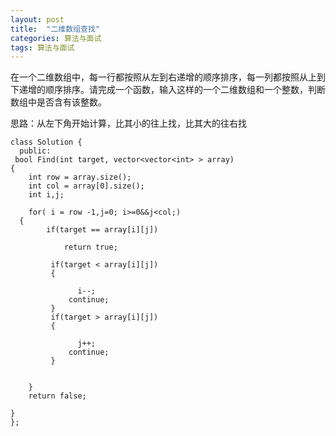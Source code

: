 ```yaml
---
layout: post
title:  "二维数组查找"
categories: 算法与面试
tags: 算法与面试
---
```


在一个二维数组中，每一行都按照从左到右递增的顺序排序，每一列都按照从上到下递增的顺序排序。请完成一个函数，输入这样的一个二维数组和一个整数，判断数组中是否含有该整数。

思路：从左下角开始计算，比其小的往上找，比其大的往右找



  	class Solution {
 	  public:
   	 bool Find(int target, vector<vector<int> > array)
    {
        int row = array.size();
        int col = array[0].size();
        int i,j;
        
        for( i = row -1,j=0; i>=0&&j<col;)
      {
            if(target == array[i][j])
         
                return true;
             
             if(target < array[i][j])
             {
                
                   i--;
                 continue;
             }
             if(target > array[i][j])
             {
              
                   j++;
                 continue;
             }
      
                  
        }
        return false;   
     
    }
	};
	
